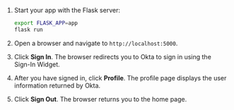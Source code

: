 1. Start your app with the Flask server:

   ```bash
   export FLASK_APP=app
   flask run
   ```

1. Open a browser and navigate to `http://localhost:5000`.
1. Click **Sign In**. The browser redirects you to Okta to sign in using the Sign-In Widget.
1. After you have signed in, click **Profile**. The profile page displays the user information returned by Okta.
1. Click **Sign Out**. The browser returns you to the home page.
